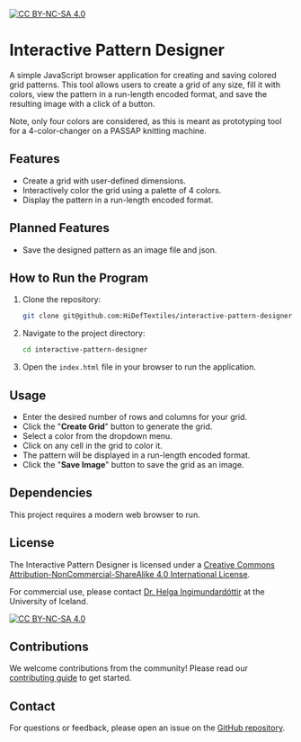 [![CC BY-NC-SA 4.0][cc-by-nc-sa-shield]][cc-by-nc-sa]

# Interactive Pattern Designer

A simple JavaScript browser application for creating and saving colored grid patterns. This tool allows 
users to create a grid of any size, fill it with colors, view the pattern in a run-length 
encoded format, and save the resulting image with a click of a button.

Note, only four colors are considered, as this is meant as prototyping tool for a 
4-color-changer on a PASSAP knitting machine.

## Features

- Create a grid with user-defined dimensions.
- Interactively color the grid using a palette of 4 colors. 
- Display the pattern in a run-length encoded format.

## Planned Features
- Save the designed pattern as an image file and json.

## How to Run the Program

1. Clone the repository:
   ```bash
   git clone git@github.com:HiDefTextiles/interactive-pattern-designer.git
   ```
   
2. Navigate to the project directory:
   ```bash
   cd interactive-pattern-designer
   ```
   
3. Open the `index.html` file in your browser to run the application.


## Usage
- Enter the desired number of rows and columns for your grid.
- Click the "**Create Grid**" button to generate the grid.
- Select a color from the dropdown menu.
- Click on any cell in the grid to color it.
- The pattern will be displayed in a run-length encoded format.
- Click the "**Save Image**" button to save the grid as an image.

## Dependencies
This project requires a modern web browser to run.

## License

The Interactive Pattern Designer is licensed under a [Creative Commons Attribution-NonCommercial-ShareAlike 4.0 International License][cc-by-nc-sa].

For commercial use, please contact [Dr. Helga Ingimundardóttir](https://www.hi.is/staff/helgaingim) at the University of Iceland.


[![CC BY-NC-SA 4.0][cc-by-nc-sa-image]][cc-by-nc-sa]

[cc-by-nc-sa]: http://creativecommons.org/licenses/by-nc-sa/4.0/
[cc-by-nc-sa-image]: https://licensebuttons.net/l/by-nc-sa/4.0/88x31.png
[cc-by-nc-sa-shield]: https://img.shields.io/badge/License-CC%20BY--NC--SA%204.0-lightgrey.svg

## Contributions

We welcome contributions from the community! Please read our [contributing guide](CONTRIBUTING.md) to get started.

## Contact

For questions or feedback, please open an issue on the [GitHub repository](https://github.com/HiDefTextiles/interactive-pattern-designer/issues).
